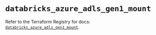 # `databricks_azure_adls_gen1_mount`

Refer to the Terraform Registry for docs: [`databricks_azure_adls_gen1_mount`](https://registry.terraform.io/providers/databricks/databricks/1.94.0/docs/resources/azure_adls_gen1_mount).
